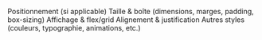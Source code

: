Positionnement (si applicable)
Taille & boîte (dimensions, marges, padding, box-sizing)
Affichage & flex/grid
Alignement & justification
Autres styles (couleurs, typographie, animations, etc.)

